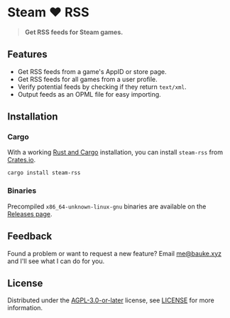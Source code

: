 # Steam ❤️ RSS

> **Get RSS feeds for Steam games.**

## Features

* Get RSS feeds from a game's AppID or store page.
* Get RSS feeds for all games from a user profile.
* Verify potential feeds by checking if they return `text/xml`.
* Output feeds as an OPML file for easy importing.

## Installation

### Cargo

With a working [Rust and Cargo](https://www.rust-lang.org/learn/get-started) installation, you can install `steam-rss` from [Crates.io](https://crates.io/crates/steam-rss).

```
cargo install steam-rss
```

### Binaries

Precompiled `x86_64-unknown-linux-gnu` binaries are available on the [Releases page](https://git.bauke.xyz/Bauke/steam-rss/releases).

## Feedback

Found a problem or want to request a new feature? Email [me@bauke.xyz](mailto:me@bauke.xyz) and I'll see what I can do for you.

## License

Distributed under the [AGPL-3.0-or-later](https://spdx.org/licenses/AGPL-3.0-or-later.html) license, see [LICENSE](LICENSE) for more information.
